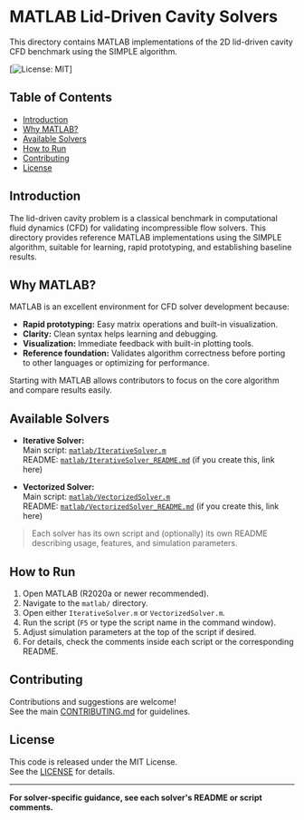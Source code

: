 # MATLAB Lid-Driven Cavity Solvers

This directory contains MATLAB implementations of the 2D lid-driven cavity CFD benchmark using the SIMPLE algorithm.

[![License: MIT](../LICENSE)]

## Table of Contents

- [Introduction](#introduction)
- [Why MATLAB?](#why-matlab)
- [Available Solvers](#available-solvers)
- [How to Run](#how-to-run)
- [Contributing](#contributing)
- [License](#license)

## Introduction

The lid-driven cavity problem is a classical benchmark in computational fluid dynamics (CFD) for validating incompressible flow solvers. This directory provides reference MATLAB implementations using the SIMPLE algorithm, suitable for learning, rapid prototyping, and establishing baseline results.

## Why MATLAB?

MATLAB is an excellent environment for CFD solver development because:

- **Rapid prototyping:** Easy matrix operations and built-in visualization.
- **Clarity:** Clean syntax helps learning and debugging.
- **Visualization:** Immediate feedback with built-in plotting tools.
- **Reference foundation:** Validates algorithm correctness before porting to other languages or optimizing for performance.

Starting with MATLAB allows contributors to focus on the core algorithm and compare results easily.

## Available Solvers

- **Iterative Solver:**  
  Main script: [`matlab/IterativeSolver.m`](IterativeSolver.m)  
  README: [`matlab/IterativeSolver_README.md`](IterativeSolver_README.md) (if you create this, link here)

- **Vectorized Solver:**  
  Main script: [`matlab/VectorizedSolver.m`](VectorizedSolver.m)  
  README: [`matlab/VectorizedSolver_README.md`](VectorizedSolver_README.md) (if you create this, link here)

> Each solver has its own script and (optionally) its own README describing usage, features, and simulation parameters.

## How to Run

1. Open MATLAB (R2020a or newer recommended).
2. Navigate to the `matlab/` directory.
3. Open either `IterativeSolver.m` or `VectorizedSolver.m`.
4. Run the script (`F5` or type the script name in the command window).
5. Adjust simulation parameters at the top of the script if desired.
6. For details, check the comments inside each script or the corresponding README.

## Contributing

Contributions and suggestions are welcome!  
See the main [CONTRIBUTING.md](../CONTRIBUTING.md) for guidelines.

## License

This code is released under the MIT License.  
See the [LICENSE](../LICENSE) for details.

---

**For solver-specific guidance, see each solver's README or script comments.**
